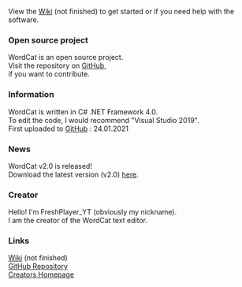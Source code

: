 View the [Wiki](https://github.com/FreshPlayer/WordCat/wiki) (not finished) to get started or if you need help with the software.

### Open source project

WordCat is an open source project.\
Visit the repository on [GitHub](https://github.com/FreshPlayer/WordCat),\
if you want to contribute.

### Information

WordCat is written in C# .NET Framework 4.0.\
To edit the code, I would recommend "Visual Studio 2019".\
First uploaded to [GitHub](https://github.com/FreshPlayer/WordCat) : 24.01.2021

### News

WordCat v2.0 is released!\
Download  the latest version (v2.0) [here](https://github.com/FreshPlayer/WordCat/releases/tag/v2.0).

### Creator

Hello! I'm FreshPlayer_YT (obviously my nickname).\
I am the creator of the WordCat text editor. 

### Links

[Wiki](https://github.com/FreshPlayer/WordCat/wiki) (not finished)\
[GitHub Repository](https://github.com/FreshPlayer/WordCat)\
[Creators Homepage](https://www.freshplayeryt.com/)

